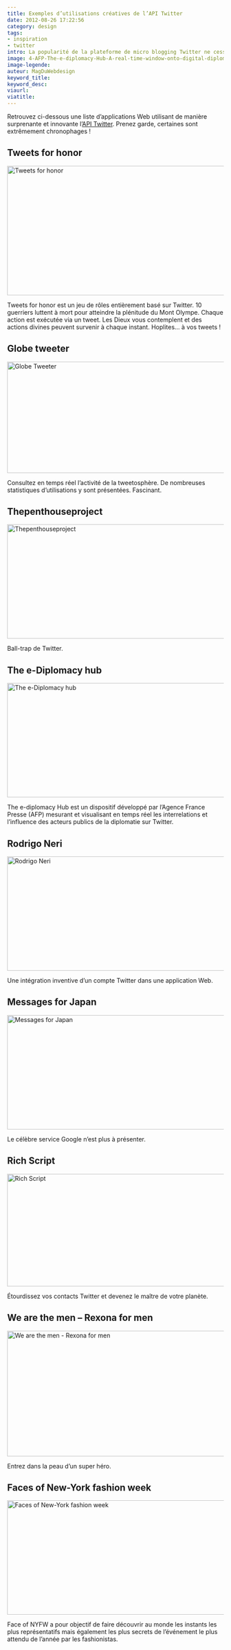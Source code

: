 ```yaml
---
title: Exemples d’utilisations créatives de l’API Twitter
date: 2012-08-26 17:22:56
category: design
tags:
- inspiration
- twitter
intro: La popularité de la plateforme de micro blogging Twitter ne cesse de croître. Et l'hétérogénéité de ses utilisations va de paire avec ce succès. L'API de Twitter a permis aux développeurs de créer bien plus qu'un simple flux de conversations. Du gaming à la carte interactive, en passant par la diplomatie numérique, Twitter est une source d'inspirations sans fin pour créer, divertir et amuser le Web.
image: 4-AFP-The-e-diplomacy-Hub-A-real-time-window-onto-digital-diplomacy-in-action.jpg
image-legende:
auteur: MagDuWebdesign
keyword_title:
keyword_desc:
viaurl:
viatitle:
---
```


<p>Retrouvez ci-dessous une liste d’applications Web utilisant de manière surprenante et&nbsp;innovante l’<a title="Insérer les tags WordPress des posts dans vos boutons Twitter" href="http://magazineduwebdesign.com/inserer-les-tags-wordpress-des-posts-dans-vos-boutons-twitter">API Twitter</a>. Prenez garde, certaines sont extrêmement chronophages !</p>
<p><span id="more-811"></span></p>
<h2>Tweets for honor</h2>
<p><a title="Tweets for honor" href="http://www.tweetsforhonor.com/" rel="attachment wp-att-813" target="_blank"><img class="alignnone size-full wp-image-813" title="Tweets for honor" src="https://s3-eu-west-1.amazonaws.com/mdw-images/large/1-tweets-for-honor.jpg" alt="Tweets for honor" width="555" height="300"></a></p>
<p>Tweets for honor est un jeu de rôles entièrement basé sur Twitter. 10 guerriers luttent à mort pour atteindre la plénitude du Mont Olympe. Chaque action est exécutée via un tweet. Les Dieux vous contemplent et des actions divines peuvent survenir à chaque instant. Hoplites… à vos tweets !</p>
<h2>Globe tweeter</h2>
<p><a title="Globe tweeter" href="http://plopbyte.com/globetweeter/" rel="attachment wp-att-814" target="_blank"><img class="alignnone size-full wp-image-814" title="2-Globe-Tweeter" src="https://s3-eu-west-1.amazonaws.com/mdw-images/large/2-Globe-Tweeter.jpg" alt="Globe Tweeter" width="555" height="258"></a></p>
<p>Consultez en temps réel l’activité de la tweetosphère. De nombreuses statistiques d’utilisations y sont présentées. Fascinant.</p>
<h2>Thepenthouseproject</h2>
<p><a title="Thepenthouseproject" href="http://thepenthouseproject.com/#/thephpis" rel="attachment wp-att-815" target="_blank"><img class="alignnone size-full wp-image-815" title="3-thePENTHOUSEPROJECT" src="https://s3-eu-west-1.amazonaws.com/mdw-images/large/3-thePENTHOUSEPROJECT.jpg" alt="Thepenthouseproject" width="555" height="265"></a></p>
<p>Ball-trap de Twitter.</p>
<h2>The e-Diplomacy hub</h2>
<p><a title="The e-Diplomacy hub" href="http://ediplomacy.afp.com/#!/" rel="attachment wp-att-816" target="_blank"><img class="alignnone size-full wp-image-816" title="4-AFP---The-e-diplomacy-Hub-A-real-time-window-onto-digital-diplomacy-in-action" src="https://s3-eu-west-1.amazonaws.com/mdw-images/large/4-AFP-The-e-diplomacy-Hub-A-real-time-window-onto-digital-diplomacy-in-action.jpg" alt="The e-Diplomacy hub" width="555" height="265"></a></p>
<p>The e-diplomacy Hub est un dispositif développé par l’Agence France Presse (AFP) mesurant et visualisant en temps réel les interrelations et l’influence des acteurs publics de la diplomatie sur Twitter.</p>
<h2>Rodrigo Neri</h2>
<p><a title="Rodrigo Neri" href="http://rigoneri.com/" rel="attachment wp-att-817" target="_blank"><img class="alignnone size-full wp-image-817" title="5-Rigo-Rodrigo-Neri" src="https://s3-eu-west-1.amazonaws.com/mdw-images/large/5-Rigo-Rodrigo-Neri.jpg" alt="Rodrigo Neri" width="555" height="265"></a></p>
<p>Une intégration inventive d’un compte Twitter dans une application Web.</p>
<h2>Messages for Japan</h2>
<p><a title="Messages for Japan" href="http://www.messagesforjapan.com/" rel="attachment wp-att-819" target="_blank"><img class="alignnone size-full wp-image-819" title="6-Messages-for-Japan---Home" src="https://s3-eu-west-1.amazonaws.com/mdw-images/large/6-Messages-for-Japan-Home1.jpg" alt="Messages for Japan" width="555" height="265"></a></p>
<p>Le célèbre service Google n’est plus à présenter.</p>
<h2>Rich Script</h2>
<p><a title="Rich script" href="http://www.richscript.com/" rel="attachment wp-att-820" target="_blank"><img class="alignnone size-full wp-image-820" title="7-RichScript.com-Creative-Project" src="https://s3-eu-west-1.amazonaws.com/mdw-images/large/7-RichScript.com-Creative-Project.jpg" alt="Rich Script" width="555" height="261"></a></p>
<p>Étourdissez vos contacts Twitter et devenez le maître de votre planète.</p>
<h2>We are the men – Rexona for men</h2>
<p><a title="We are the men - Rexona for men" href="http://www.rexonaformen.com.mx/superhero/" rel="attachment wp-att-821" target="_blank"><img class="alignnone size-full wp-image-821" title="8-www-rexonaformen.com-mx-superhero-" src="https://s3-eu-west-1.amazonaws.com/mdw-images/large/8-www-rexonaformen.com-mx-superhero-.jpg" alt="We are the men - Rexona for men" width="555" height="291"></a></p>
<p>Entrez dans la peau d’un super héro.</p>
<h2>Faces of New-York fashion week</h2>
<p><a title="Faces of NYFW" href="http://www.facesofnyfw.com/#home" rel="attachment wp-att-822" target="_blank"><img class="alignnone size-full wp-image-822" title="9-Faces-of-New-York-Fashion-Week" src="https://s3-eu-west-1.amazonaws.com/mdw-images/large/9-Faces-of-New-York-Fashion-Week.jpg" alt="Faces of New-York fashion week" width="555" height="265"></a></p>
<p>Face of NYFW a pour objectif de faire découvrir au monde les instants les plus représentatifs mais également les plus secrets de l’événement le plus attendu de l’année par les&nbsp;fashionistas.</p>